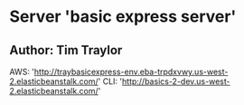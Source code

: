 # Server 'basic express server'

## Author: Tim Traylor

AWS: 'http://traybasicexpress-env.eba-trpdxvwy.us-west-2.elasticbeanstalk.com/'
CLI: 'http://basics-2-dev.us-west-2.elasticbeanstalk.com/'
